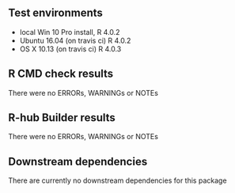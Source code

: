 ## Test environments
* local Win 10 Pro install, R 4.0.2
* Ubuntu 16.04 (on travis ci) R 4.0.2
* OS X 10.13 (on travis ci) R 4.0.3

## R CMD check results
There were no ERRORs, WARNINGs or NOTEs

## R-hub Builder results
There were no ERRORs, WARNINGs or NOTEs

## Downstream dependencies
There are currently no downstream dependencies for this package